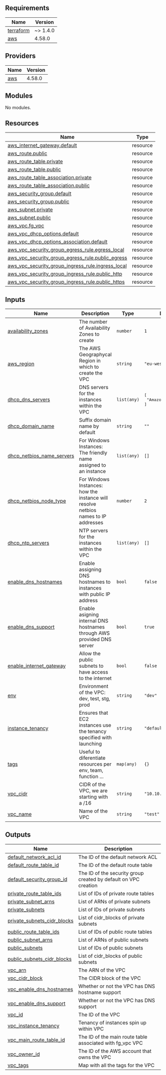 <!-- BEGIN_TF_DOCS -->
## Requirements

| Name | Version |
|------|---------|
| <a name="requirement_terraform"></a> [terraform](#requirement\_terraform) | ~> 1.4.0 |
| <a name="requirement_aws"></a> [aws](#requirement\_aws) | 4.58.0 |

## Providers

| Name | Version |
|------|---------|
| <a name="provider_aws"></a> [aws](#provider\_aws) | 4.58.0 |

## Modules

No modules.

## Resources

| Name | Type |
|------|------|
| [aws_internet_gateway.default](https://registry.terraform.io/providers/hashicorp/aws/4.58.0/docs/resources/internet_gateway) | resource |
| [aws_route.public](https://registry.terraform.io/providers/hashicorp/aws/4.58.0/docs/resources/route) | resource |
| [aws_route_table.private](https://registry.terraform.io/providers/hashicorp/aws/4.58.0/docs/resources/route_table) | resource |
| [aws_route_table.public](https://registry.terraform.io/providers/hashicorp/aws/4.58.0/docs/resources/route_table) | resource |
| [aws_route_table_association.private](https://registry.terraform.io/providers/hashicorp/aws/4.58.0/docs/resources/route_table_association) | resource |
| [aws_route_table_association.public](https://registry.terraform.io/providers/hashicorp/aws/4.58.0/docs/resources/route_table_association) | resource |
| [aws_security_group.default](https://registry.terraform.io/providers/hashicorp/aws/4.58.0/docs/resources/security_group) | resource |
| [aws_security_group.public](https://registry.terraform.io/providers/hashicorp/aws/4.58.0/docs/resources/security_group) | resource |
| [aws_subnet.private](https://registry.terraform.io/providers/hashicorp/aws/4.58.0/docs/resources/subnet) | resource |
| [aws_subnet.public](https://registry.terraform.io/providers/hashicorp/aws/4.58.0/docs/resources/subnet) | resource |
| [aws_vpc.fg_vpc](https://registry.terraform.io/providers/hashicorp/aws/4.58.0/docs/resources/vpc) | resource |
| [aws_vpc_dhcp_options.default](https://registry.terraform.io/providers/hashicorp/aws/4.58.0/docs/resources/vpc_dhcp_options) | resource |
| [aws_vpc_dhcp_options_association.default](https://registry.terraform.io/providers/hashicorp/aws/4.58.0/docs/resources/vpc_dhcp_options_association) | resource |
| [aws_vpc_security_group_egress_rule.egress_local](https://registry.terraform.io/providers/hashicorp/aws/4.58.0/docs/resources/vpc_security_group_egress_rule) | resource |
| [aws_vpc_security_group_egress_rule.public_egress](https://registry.terraform.io/providers/hashicorp/aws/4.58.0/docs/resources/vpc_security_group_egress_rule) | resource |
| [aws_vpc_security_group_ingress_rule.ingress_local](https://registry.terraform.io/providers/hashicorp/aws/4.58.0/docs/resources/vpc_security_group_ingress_rule) | resource |
| [aws_vpc_security_group_ingress_rule.public_http](https://registry.terraform.io/providers/hashicorp/aws/4.58.0/docs/resources/vpc_security_group_ingress_rule) | resource |
| [aws_vpc_security_group_ingress_rule.public_https](https://registry.terraform.io/providers/hashicorp/aws/4.58.0/docs/resources/vpc_security_group_ingress_rule) | resource |

## Inputs

| Name | Description | Type | Default | Required |
|------|-------------|------|---------|:--------:|
| <a name="input_availability_zones"></a> [availability\_zones](#input\_availability\_zones) | The number of Availability Zones to create | `number` | `1` | no |
| <a name="input_aws_region"></a> [aws\_region](#input\_aws\_region) | The AWS Geographycal Region in which to create the VPC | `string` | `"eu-west-1"` | no |
| <a name="input_dhcp_dns_servers"></a> [dhcp\_dns\_servers](#input\_dhcp\_dns\_servers) | DNS servers for the instances within the VPC | `list(any)` | <pre>[<br>  "AmazonProvidedDNS"<br>]</pre> | no |
| <a name="input_dhcp_domain_name"></a> [dhcp\_domain\_name](#input\_dhcp\_domain\_name) | Suffix domain name by default | `string` | `""` | no |
| <a name="input_dhcp_netbios_name_servers"></a> [dhcp\_netbios\_name\_servers](#input\_dhcp\_netbios\_name\_servers) | For Windows Instances: The friendly name assigned to an instance | `list(any)` | `[]` | no |
| <a name="input_dhcp_netbios_node_type"></a> [dhcp\_netbios\_node\_type](#input\_dhcp\_netbios\_node\_type) | For Windows Instances: how the instance will resolve netbios names to IP addresses | `number` | `2` | no |
| <a name="input_dhcp_ntp_servers"></a> [dhcp\_ntp\_servers](#input\_dhcp\_ntp\_servers) | NTP servers for the instances within the VPC | `list(any)` | `[]` | no |
| <a name="input_enable_dns_hostnames"></a> [enable\_dns\_hostnames](#input\_enable\_dns\_hostnames) | Enable assigning DNS hostnames to instances with public IP address | `bool` | `false` | no |
| <a name="input_enable_dns_support"></a> [enable\_dns\_support](#input\_enable\_dns\_support) | Enable asigning internal DNS hostnames through AWS provided DNS server | `bool` | `true` | no |
| <a name="input_enable_internet_gateway"></a> [enable\_internet\_gateway](#input\_enable\_internet\_gateway) | Allow the public subnets to have access to the internet | `bool` | `false` | no |
| <a name="input_env"></a> [env](#input\_env) | Environment of the VPC: dev, test, stg, prod | `string` | `"dev"` | no |
| <a name="input_instance_tenancy"></a> [instance\_tenancy](#input\_instance\_tenancy) | Ensures that EC2 instances use the tenancy specified with launching | `string` | `"default"` | no |
| <a name="input_tags"></a> [tags](#input\_tags) | Useful to diferentiate resources per env, team, function ... | `map(any)` | `{}` | no |
| <a name="input_vpc_cidr"></a> [vpc\_cidr](#input\_vpc\_cidr) | CIDR of the VPC, we are starting with a /16 | `string` | `"10.10.0.0/16"` | no |
| <a name="input_vpc_name"></a> [vpc\_name](#input\_vpc\_name) | Name of the VPC | `string` | `"test"` | no |

## Outputs

| Name | Description |
|------|-------------|
| <a name="output_default_network_acl_id"></a> [default\_network\_acl\_id](#output\_default\_network\_acl\_id) | The ID of the default network ACL |
| <a name="output_default_route_table_id"></a> [default\_route\_table\_id](#output\_default\_route\_table\_id) | The ID of the default route table |
| <a name="output_default_security_group_id"></a> [default\_security\_group\_id](#output\_default\_security\_group\_id) | The ID of the security group created by default on VPC creation |
| <a name="output_private_route_table_ids"></a> [private\_route\_table\_ids](#output\_private\_route\_table\_ids) | List of IDs of private route tables |
| <a name="output_private_subnet_arns"></a> [private\_subnet\_arns](#output\_private\_subnet\_arns) | List of ARNs of private subnets |
| <a name="output_private_subnets"></a> [private\_subnets](#output\_private\_subnets) | List of IDs of private subnets |
| <a name="output_private_subnets_cidr_blocks"></a> [private\_subnets\_cidr\_blocks](#output\_private\_subnets\_cidr\_blocks) | List of cidr\_blocks of private subnets |
| <a name="output_public_route_table_ids"></a> [public\_route\_table\_ids](#output\_public\_route\_table\_ids) | List of IDs of public route tables |
| <a name="output_public_subnet_arns"></a> [public\_subnet\_arns](#output\_public\_subnet\_arns) | List of ARNs of public subnets |
| <a name="output_public_subnets"></a> [public\_subnets](#output\_public\_subnets) | List of IDs of public subnets |
| <a name="output_public_subnets_cidr_blocks"></a> [public\_subnets\_cidr\_blocks](#output\_public\_subnets\_cidr\_blocks) | List of cidr\_blocks of public subnets |
| <a name="output_vpc_arn"></a> [vpc\_arn](#output\_vpc\_arn) | The ARN of the VPC |
| <a name="output_vpc_cidr_block"></a> [vpc\_cidr\_block](#output\_vpc\_cidr\_block) | The CIDR block of the VPC |
| <a name="output_vpc_enable_dns_hostnames"></a> [vpc\_enable\_dns\_hostnames](#output\_vpc\_enable\_dns\_hostnames) | Whether or not the VPC has DNS hostname support |
| <a name="output_vpc_enable_dns_support"></a> [vpc\_enable\_dns\_support](#output\_vpc\_enable\_dns\_support) | Whether or not the VPC has DNS support |
| <a name="output_vpc_id"></a> [vpc\_id](#output\_vpc\_id) | The ID of the VPC |
| <a name="output_vpc_instance_tenancy"></a> [vpc\_instance\_tenancy](#output\_vpc\_instance\_tenancy) | Tenancy of instances spin up within VPC |
| <a name="output_vpc_main_route_table_id"></a> [vpc\_main\_route\_table\_id](#output\_vpc\_main\_route\_table\_id) | The ID of the main route table associated with fg\_vpc VPC |
| <a name="output_vpc_owner_id"></a> [vpc\_owner\_id](#output\_vpc\_owner\_id) | The ID of the AWS account that owns the VPC |
| <a name="output_vpc_tags"></a> [vpc\_tags](#output\_vpc\_tags) | Map with all the tags for the VPC |
<!-- END_TF_DOCS -->
